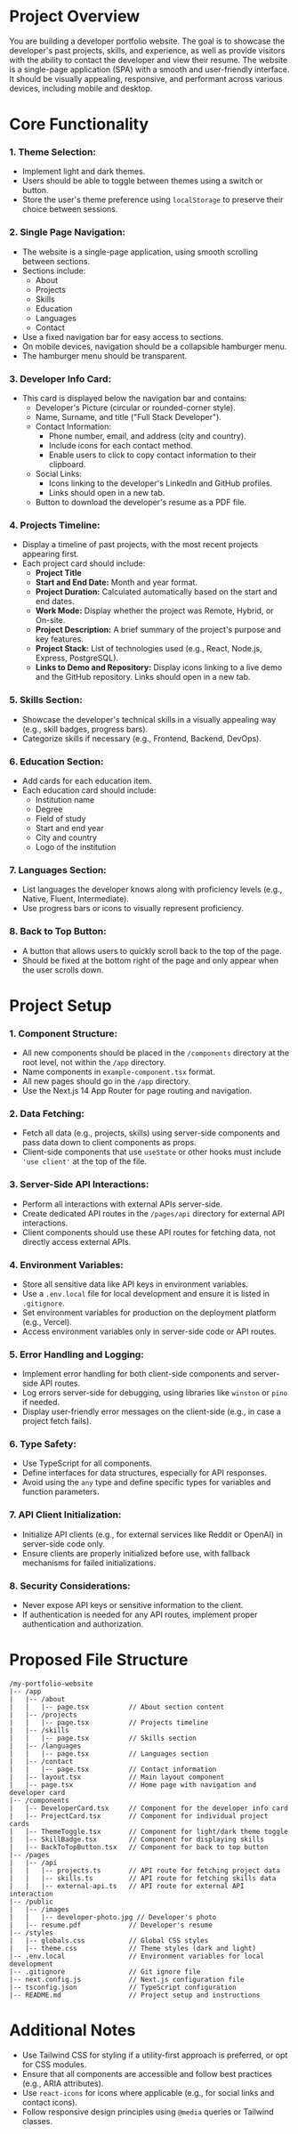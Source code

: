 # **Project Overview**
You are building a developer portfolio website. The goal is to showcase the developer's past projects, skills, and experience, as well as provide visitors with the ability to contact the developer and view their resume. The website is a single-page application (SPA) with a smooth and user-friendly interface. It should be visually appealing, responsive, and performant across various devices, including mobile and desktop.

# **Core Functionality**
### **1. Theme Selection:**
   - Implement light and dark themes.
   - Users should be able to toggle between themes using a switch or button.
   - Store the user's theme preference using `localStorage` to preserve their choice between sessions.

### **2. Single Page Navigation:**
   - The website is a single-page application, using smooth scrolling between sections.
   - Sections include:
     - About
     - Projects
     - Skills
     - Education
     - Languages
     - Contact
   - Use a fixed navigation bar for easy access to sections.
   - On mobile devices, navigation should be a collapsible hamburger menu.
   - The hamburger menu should be transparent.

### **3. Developer Info Card:**
   - This card is displayed below the navigation bar and contains:
     - Developer's Picture (circular or rounded-corner style).
     - Name, Surname, and title ("Full Stack Developer").
     - Contact Information:
       - Phone number, email, and address (city and country).
       - Include icons for each contact method.
       - Enable users to click to copy contact information to their clipboard.
     - Social Links:
       - Icons linking to the developer's LinkedIn and GitHub profiles.
       - Links should open in a new tab.
     - Button to download the developer's resume as a PDF file.

### **4. Projects Timeline:**
   - Display a timeline of past projects, with the most recent projects appearing first.
   - Each project card should include:
     - **Project Title**
     - **Start and End Date:** Month and year format.
     - **Project Duration:** Calculated automatically based on the start and end dates.
     - **Work Mode:** Display whether the project was Remote, Hybrid, or On-site.
     - **Project Description:** A brief summary of the project's purpose and key features.
     - **Project Stack:** List of technologies used (e.g., React, Node.js, Express, PostgreSQL).
     - **Links to Demo and Repository:** Display icons linking to a live demo and the GitHub repository. Links should open in a new tab.

### **5. Skills Section:**
   - Showcase the developer's technical skills in a visually appealing way (e.g., skill badges, progress bars).
   - Categorize skills if necessary (e.g., Frontend, Backend, DevOps).

### **6. Education Section:**
   - Add cards for each education item.
   - Each education card should include:
     - Institution name
     - Degree
     - Field of study
     - Start and end year
     - City and country
     - Logo of the institution
     
### **7. Languages Section:**
   - List languages the developer knows along with proficiency levels (e.g., Native, Fluent, Intermediate).
   - Use progress bars or icons to visually represent proficiency.

### **8. Back to Top Button:**
   - A button that allows users to quickly scroll back to the top of the page.
   - Should be fixed at the bottom right of the page and only appear when the user scrolls down.

# **Project Setup**
### **1. Component Structure:**
   - All new components should be placed in the `/components` directory at the root level, not within the `/app` directory.
   - Name components in `example-component.tsx` format.
   - All new pages should go in the `/app` directory.
   - Use the Next.js 14 App Router for page routing and navigation.

### **2. Data Fetching:**
   - Fetch all data (e.g., projects, skills) using server-side components and pass data down to client components as props.
   - Client-side components that use `useState` or other hooks must include `'use client'` at the top of the file.

### **3. Server-Side API Interactions:**
   - Perform all interactions with external APIs server-side.
   - Create dedicated API routes in the `/pages/api` directory for external API interactions.
   - Client components should use these API routes for fetching data, not directly access external APIs.

### **4. Environment Variables:**
   - Store all sensitive data like API keys in environment variables.
   - Use a `.env.local` file for local development and ensure it is listed in `.gitignore`.
   - Set environment variables for production on the deployment platform (e.g., Vercel).
   - Access environment variables only in server-side code or API routes.

### **5. Error Handling and Logging:**
   - Implement error handling for both client-side components and server-side API routes.
   - Log errors server-side for debugging, using libraries like `winston` or `pino` if needed.
   - Display user-friendly error messages on the client-side (e.g., in case a project fetch fails).

### **6. Type Safety:**
   - Use TypeScript for all components.
   - Define interfaces for data structures, especially for API responses.
   - Avoid using the `any` type and define specific types for variables and function parameters.

### **7. API Client Initialization:**
   - Initialize API clients (e.g., for external services like Reddit or OpenAI) in server-side code only.
   - Ensure clients are properly initialized before use, with fallback mechanisms for failed initializations.

### **8. Security Considerations:**
   - Never expose API keys or sensitive information to the client.
   - If authentication is needed for any API routes, implement proper authentication and authorization.

# **Proposed File Structure**

```
/my-portfolio-website
|-- /app
|   |-- /about
|   |   |-- page.tsx          // About section content
|   |-- /projects
|   |   |-- page.tsx          // Projects timeline
|   |-- /skills
|   |   |-- page.tsx          // Skills section
|   |-- /languages
|   |   |-- page.tsx          // Languages section
|   |-- /contact
|   |   |-- page.tsx          // Contact information
|   |-- layout.tsx            // Main layout component
|   |-- page.tsx              // Home page with navigation and developer card
|-- /components
|   |-- DeveloperCard.tsx     // Component for the developer info card
|   |-- ProjectCard.tsx       // Component for individual project cards
|   |-- ThemeToggle.tsx       // Component for light/dark theme toggle
|   |-- SkillBadge.tsx        // Component for displaying skills
|   |-- BackToTopButton.tsx   // Component for back to top button
|-- /pages
|   |-- /api
|   |   |-- projects.ts       // API route for fetching project data
|   |   |-- skills.ts         // API route for fetching skills data
|   |   |-- external-api.ts   // API route for external API interaction
|-- /public
|   |-- /images
|   |   |-- developer-photo.jpg // Developer's photo
|   |-- resume.pdf            // Developer's resume
|-- /styles
|   |-- globals.css           // Global CSS styles
|   |-- theme.css             // Theme styles (dark and light)
|-- .env.local                // Environment variables for local development
|-- .gitignore                // Git ignore file
|-- next.config.js            // Next.js configuration file
|-- tsconfig.json             // TypeScript configuration
|-- README.md                 // Project setup and instructions
```

# **Additional Notes**
- Use Tailwind CSS for styling if a utility-first approach is preferred, or opt for CSS modules.
- Ensure that all components are accessible and follow best practices (e.g., ARIA attributes).
- Use `react-icons` for icons where applicable (e.g., for social links and contact icons).
- Follow responsive design principles using `@media` queries or Tailwind classes.